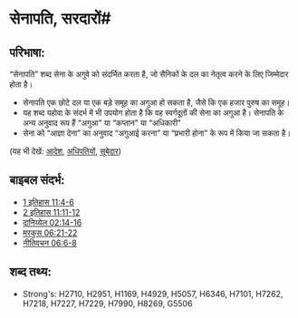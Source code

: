 # सेनापति, सरदारों#

## परिभाषा: ##

“सेनापति” शब्द सेना के अगुवे को संदर्भित करता है, जो सैनिकों के दल का नेतृत्व करने के लिए जिम्मेदार होता है।

* सेनापति एक छोटे दल या एक बड़े समूह का अगुआ हो सकता है, जैसे कि एक हजार पुरुष का समूह।
* यह शब्द यहोवा के संदर्भ में भी उपयोग होता है कि वह स्वर्गदूतों की सेना का अगुआ है।
सेनापति के अन्य अनुवाद रूप हैं “अगुआ” या “कप्तान” या “अधिकारी”
* सेना को “आज्ञा देना” का अनुवाद “अगुआई करना” या “प्रभारी होना” के रूप में किया जा सकता है। 

(यह भी देखें: [आदेश](../kt/command.md), [अधिपतियों](../other/ruler.md), [सूबेदार](../kt/centurion.md))

## बाइबल संदर्भ: ##

* [1 इतिहास 11:4-6](rc://en/tn/help/1ch/11/04)
* [2 इतिहास 11:11-12](rc://en/tn/help/2ch/11/11)
* [दानिय्येल 02:14-16](rc://en/tn/help/dan/02/14)
* [मरकुस 06:21-22](rc://en/tn/help/mrk/06/21)
* [नीतिवचन 06:6-8](rc://en/tn/help/pro/06/06)

## शब्द तथ्य: ##

* Strong's: H2710, H2951, H1169, H4929, H5057, H6346, H7101, H7262, H7218, H7227, H7229, H7990, H8269, G5506

